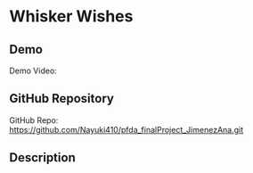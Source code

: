 # Whisker Wishes

## Demo
Demo Video: <URL>

## GitHub Repository
GitHub Repo: <https://github.com/Nayuki410/pfda_finalProject_JimenezAna.git>

## Description

